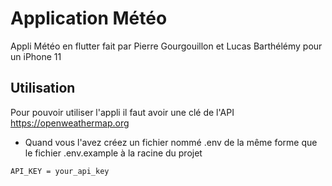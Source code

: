 # Application Météo
Appli Météo en flutter fait par Pierre Gourgouillon et Lucas Barthélémy pour un iPhone 11

## Utilisation
Pour pouvoir utiliser l'appli il faut avoir une clé de l'API https://openweathermap.org
 * Quand vous l'avez créez un fichier nommé .env de la même forme que le fichier .env.example à la racine du projet
```
API_KEY = your_api_key
```
